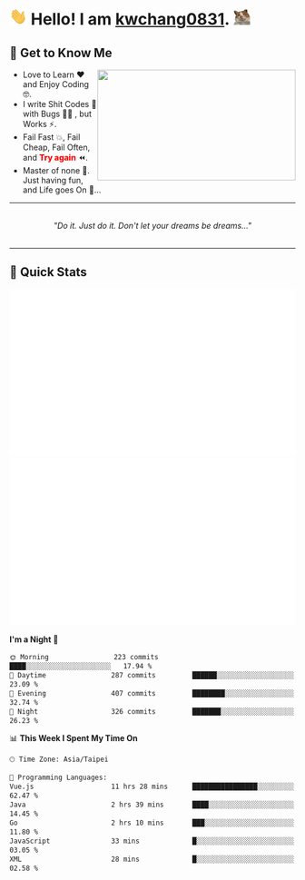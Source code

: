 <h1> <img src="./assets/hi.gif" height="30px"> Hello! I am <a href="https://github.com/kwchang0831">kwchang0831</a>. <img src="./assets/cool-cat.gif" height="30px"> </h1>
</h1>

## 🎉 Get to Know Me

<a href="#"><img align="right" src="https://media.tenor.com/S5qCffxIFdUAAAAC/the-muppet-kermit-the-frog.gif" width="349" height="195" /></a>

- Love to Learn ❤️ and Enjoy Coding 🤓.
- I write Shit Codes 💩 with Bugs 🐛🐛 , but Works ⚡️.
- Fail Fast 💥, Fail Cheap, Fail Often, and <span style="color:red;font-weight:800;">Try again</span> ⏪️.
- Master of none 🤪. Just having fun, and Life goes On 🌱...

<hr/>
<br/>
<div align="center">
<i>"Do it. Just do it. Don't let your dreams be dreams..." </i>
</div>
<br/>
<hr/>

## 🙈 Quick Stats

![overview](https://raw.githubusercontent.com/kwchang0831/kwchang0831/output/generated/overview.svg)
![languages](https://raw.githubusercontent.com/kwchang0831/kwchang0831/output/generated/languages.svg)

<!--START_SECTION:waka-->
**I'm a Night 🦉** 

```text
🌞 Morning                223 commits         ████░░░░░░░░░░░░░░░░░░░░░   17.94 % 
🌆 Daytime                287 commits         ██████░░░░░░░░░░░░░░░░░░░   23.09 % 
🌃 Evening                407 commits         ████████░░░░░░░░░░░░░░░░░   32.74 % 
🌙 Night                  326 commits         ███████░░░░░░░░░░░░░░░░░░   26.23 % 
```


📊 **This Week I Spent My Time On** 

```text
🕑︎ Time Zone: Asia/Taipei

💬 Programming Languages: 
Vue.js                   11 hrs 28 mins      ████████████████░░░░░░░░░   62.47 % 
Java                     2 hrs 39 mins       ████░░░░░░░░░░░░░░░░░░░░░   14.45 % 
Go                       2 hrs 10 mins       ███░░░░░░░░░░░░░░░░░░░░░░   11.80 % 
JavaScript               33 mins             █░░░░░░░░░░░░░░░░░░░░░░░░   03.05 % 
XML                      28 mins             █░░░░░░░░░░░░░░░░░░░░░░░░   02.58 % 
```


<!--END_SECTION:waka-->
